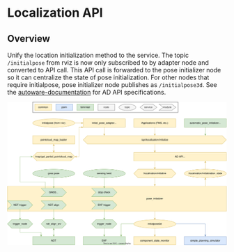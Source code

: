 # Localization API

## Overview

Unify the location initialization method to the service. The topic `/initialpose` from rviz is now only subscribed to by adapter node and converted to API call. This API call is forwarded to the pose initializer node so it can centralize the state of pose initialization. For other nodes that require initialpose, pose initializer node publishes as `/initialpose3d`. See the [autoware-documentation](https://autowarefoundation.github.io/autoware-documentation/main/design/autoware-interfaces/ad-api/features/localization/) for AD API specifications.

![localization-architecture](images/localization.drawio.svg)
